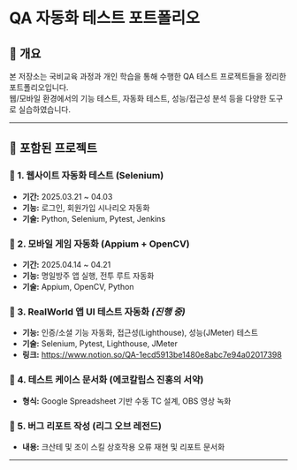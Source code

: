 
# QA 자동화 테스트 포트폴리오

## 📌 개요
본 저장소는 국비교육 과정과 개인 학습을 통해 수행한 QA 테스트 프로젝트들을 정리한 포트폴리오입니다.  
웹/모바일 환경에서의 기능 테스트, 자동화 테스트, 성능/접근성 분석 등을 다양한 도구로 실습하였습니다.

---

## 🧪 포함된 프로젝트

### 🔹 1. 웹사이트 자동화 테스트 (Selenium)
- **기간:** 2025.03.21 ~ 04.03
- **기능:** 로그인, 회원가입 시나리오 자동화
- **기술:** Python, Selenium, Pytest, Jenkins

### 🔹 2. 모바일 게임 자동화 (Appium + OpenCV)
- **기간:** 2025.04.14 ~ 04.21
- **기능:** 명일방주 앱 실행, 전투 루트 자동화
- **기술:** Appium, OpenCV, Python

### 🔹 3. RealWorld 앱 UI 테스트 자동화 *(진행 중)*
- **기능:** 인증/소셜 기능 자동화, 접근성(Lighthouse), 성능(JMeter) 테스트
- **기술:** Selenium, Pytest, Lighthouse, JMeter
- **링크:** https://www.notion.so/QA-1ecd5913be1480e8abc7e94a02017398

### 🔹 4. 테스트 케이스 문서화 (에코칼립스 진홍의 서약)
- **형식:** Google Spreadsheet 기반 수동 TC 설계, OBS 영상 녹화

### 🔹 5. 버그 리포트 작성 (리그 오브 레전드)
- **내용:** 크산테 및 조이 스킬 상호작용 오류 재현 및 리포트 문서화

---


